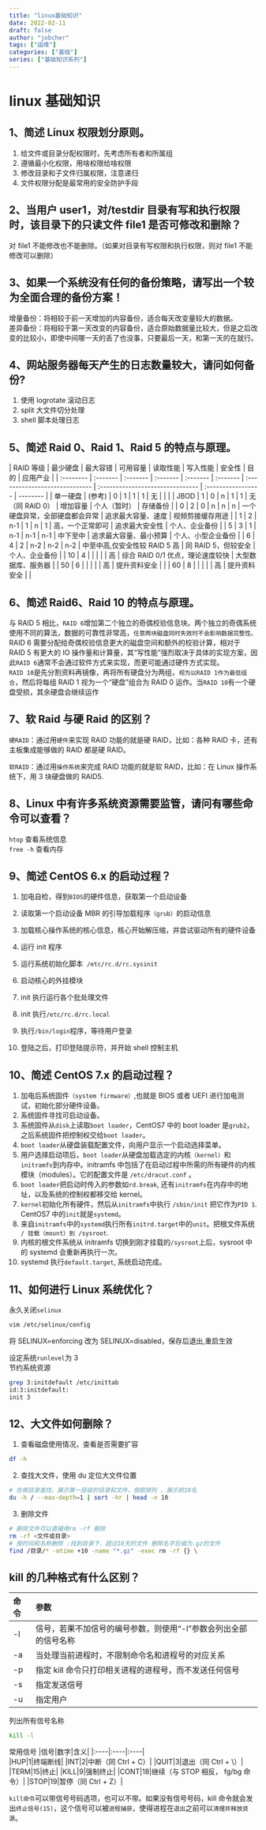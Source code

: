 ```yaml
---
title: "linux基础知识"
date: 2022-02-11
draft: false
author: "jobcher"
tags: ["运维"]
categories: ["基础"]
series: ["基础知识系列"]
---
```


# linux 基础知识

## 1、简述 Linux 权限划分原则。

1. 给文件或目录分配权限时，先考虑所有者和所属组
2. 遵循最小化权限，用啥权限给啥权限
3. 修改目录和子文件归属权限，注意递归
4. 文件权限分配是最常用的安全防护手段

## 2、当用户 user1，对/testdir 目录有写和执行权限时，该目录下的只读文件 file1 是否可修改和删除？

对 file1 不能修改也不能删除。（如果对目录有写权限和执行权限，则对 file1 不能修改可以删除）

## 3、如果一个系统没有任何的备份策略，请写出一个较为全面合理的备份方案！

增量备份：将相较于前一天增加的内容备份，适合每天改变量较大的数据。  
差异备份：将相较于第一天改变的内容备份，适合原始数据量比较大，但是之后改变的比较小，即使中间哪一天的丢了也没事，只要最后一天，和第一天的在就行。

## 4、网站服务器每天产生的日志数量较大，请问如何备份?

1. 使用 logrotate 滚动日志
2. split 大文件切分处理
3. shell 脚本处理日志

## 5、简述 Raid 0、Raid 1、Raid 5 的特点与原理。

| RAID 等级 | 最少硬盘 | 最大容错 | 可用容量 | 读取性能 | 写入性能 | 安全性                         | 目的                             | 应用产业           |
| :-------- | :------- | :------- | :------- | :------- | :------- | :----------------------------- | :------------------------------- | :----------------- | -------- |
| 单一硬盘  | (参考)   | 0        | 1        | 1        | 1        | 无                             |                                  |                    |
| JBOD      | 1        | 0        | n        | 1        | 1        | 无（同 RAID 0）                | 增加容量                         | 个人（暂时）       | 存储备份 |
| 0         | 2        | 0        | n        | n        | n        | 一个硬盘异常，全部硬盘都会异常 | 追求最大容量、速度               | 视频剪接缓存用途   |
| 1         | 2        | n-1      | 1        | n        | 1        | 高，一个正常即可               | 追求最大安全性                   | 个人、企业备份     |
| 5         | 3        | 1        | n-1      | n-1      | n-1      | 中下至中                       | 追求最大容量、最小预算           | 个人、小型企业备份 |
| 6         | 4        | 2        | n-2      | n-2      | n-2      | 中至中高,仅安全性较 RAID 5 高  | 同 RAID 5，但较安全              | 个人、企业备份     |
| 10        | 4        |          |          |          |          | 高                             | 综合 RAID 0/1 优点，理论速度较快 | 大型数据库、服务器 |
| 50        | 6        |          |          |          |          | 高                             | 提升资料安全                     |                    |
| 60        | 8        |          |          |          |          | 高                             | 提升资料安全                     |                    |

## 6、简述 Raid6、Raid 10 的特点与原理。

与 RAID 5 相比，`RAID 6`增加第二个独立的奇偶校验信息块。两个独立的奇偶系统使用不同的算法，数据的可靠性非常高，`任意两块磁盘同时失效时不会影响数据完整性。`RAID 6 需要分配给奇偶校验信息更大的磁盘空间和额外的校验计算，相对于 RAID 5 有更大的 IO 操作量和计算量，其“写性能”强烈取决于具体的实现方案，因此`RAID 6`通常不会通过软件方式来实现，而更可能通过硬件方式实现。  
`RAID 10`是先分割资料再镜像，再将所有硬盘分为两组，`视为以RAID 1作为最低组合`，然后将每组 RAID 1 视为一个“硬盘”组合为 RAID 0 运作。当`RAID 10`有一个硬盘受损，其余硬盘会继续运作

## 7、软 Raid 与硬 Raid 的区别？

`硬RAID`：通过用`硬件`来实现 RAID 功能的就是硬 RAID，比如：各种 RAID 卡，还有主板集成能够做的 RAID 都是硬 RAID。

`软RAID`：通过用`操作系统`来完成 RAID 功能的就是软 RAID，比如：在 Linux 操作系统下，用 3 块硬盘做的 RAID5.

## 8、Linux 中有许多系统资源需要监管，请问有哪些命令可以查看？

`htop` 查看系统信息  
`free -h` 查看内存

## 9、简述 CentOS 6.x 的启动过程？

1. 加电自检，得到`BIOS`的硬件信息，获取第一个启动设备

2. 读取第一个启动设备 MBR 的引导加载程序`（grub）`的启动信息

3. 加载核心操作系统的核心信息，核心开始解压缩，并尝试驱动所有的硬件设备

4. 运行 init 程序

5. 运行系统初始化脚本  `/etc/rc.d/rc.sysinit`

6. 启动核心的外挂模块

7. init 执行运行各个批处理文件

8. init 执行`/etc/rc.d/rc.local`

9. 执行`/bin/login`程序，等待用户登录

10. 登陆之后，打印登陆提示符，并开始 shell 控制主机

## 10、简述 CentOS 7.x 的启动过程？

1. 加电后系统固件`（system firmware）`,也就是 BIOS 或者 UEFI 进行加电测试，初始化部分硬件设备。
2. 系统固件寻找可启动设备。
3. 系统固件从`disk`上读取`boot loader`，CentOS7 中的 boot loader 是`grub2`，之后系统固件把控制权交给`boot loader`。
4. `boot loader`从硬盘装载配置文件，向用户显示一个启动选择菜单。
5. 用户选择启动项后，`boot loader`从硬盘加载选定的内核`（kernel）`和`initramfs`到内存中。initramfs 中包括了在启动过程中所需的所有硬件的内核模块（modules）。它的配置文件是 `/etc/dracut.conf` 。
6. `boot loader`把启动时传入的参数如`rd.break`, 还有`initramfs`在内存中的地址，以及系统的控制权都移交给 kernel。
7. `kernel`初始化所有硬件，然后从`initramfs`中执行 `/sbin/init` 把它作为`PID 1`. CentOS7 中的`init`就是`systemd`。
8. 来自`initramfs`中的`systemd`执行所有`initrd.target`中的`unit`。把根文件系统 `/ 挂载（mount）到 /sysroot`.
9. 内核的根文件系统从 initramfs 切换到刚才挂载的`/sysroot`上后，sysroot 中的 systemd 会重新再执行一次。
10. systemd 执行`default.target`, 系统启动完成。

## 11、如何进行 Linux 系统优化？

永久关闭`selinux`

```sh
vim /etc/selinux/config
```

将 SELINUX=enforcing 改为 SELINUX=disabled，保存后退出,重启生效

设定系统`runlevel`为 3  
节约系统资源

```sh
grep 3:initdefault /etc/inittab
id:3:initdefault:
init 3
```

## 12、大文件如何删除？

1. 查看磁盘使用情况，查看是否需要扩容

```sh
df -h
```

2. 查找大文件，使用 du 定位大文件位置

```sh
# 在根目录查找，展示第一层级的目录和文件，倒叙排列 ，展示前10名
du -h / --max-depth=1 | sort -hr | head -n 10
```

3. 删除文件

```sh
# 删除文件可以直接用rm -rf 删除
rm -rf <文件或目录>
# 按时间和名称删除 :找到目录下，超过10天的文件 删除名字后缀为.gz的文件
find /目录/* -mtime +10 -name "*.gz" -exec rm -rf {} \
```

## kill 的几种格式有什么区别？

| 命令 | 参数                                                             |
| :--- | :--------------------------------------------------------------- |
| -l   | 信号，若果不加信号的编号参数，则使用“-l”参数会列出全部的信号名称 |
| -a   | 当处理当前进程时，不限制命令名和进程号的对应关系                 |
| -p   | 指定 kill 命令只打印相关进程的进程号，而不发送任何信号           |
| -s   | 指定发送信号                                                     |
| -u   | 指定用户                                                         |

列出所有信号名称

```sh
kill -l
```

常用信号
|信号|数字|含义|
|:----|:----|:----|  
|HUP|1|终端断线|
|INT|2|中断（同 Ctrl + C）|
|QUIT|3|退出（同 Ctrl + \）|
|TERM|15|终止|
|KILL|9|强制终止|
|CONT|18|继续（与 STOP 相反， fg/bg 命令）|
|STOP|19|暂停（同 Ctrl + Z）|

`kill命令`可以带信号号码选项，也可以不带。如果没有信号号码，kill 命令就会发出`终止信号(15)`，这个信号可以被`进程捕获`，使得进程在`退出`之前可以`清理并释放资源`。
